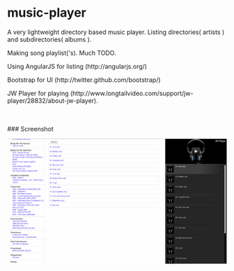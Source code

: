 music-player
============

<p>A very lightweight directory based music player. Listing directories( artists ) and subdirectories( albums ).</p>
<p>Making song playlist('s). Much TODO.</p>
<p>Using AngularJS for listing (http://angularjs.org/)</p>
<p>Bootstrap for UI (http://twitter.github.com/bootstrap/)</p>
<p>JW Player for playing (http://www.longtailvideo.com/support/jw-player/28832/about-jw-player).</p>

<br />
<br />
### Screenshot

![screenshot](preview.png)